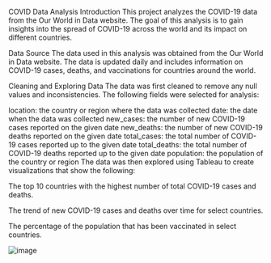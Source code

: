 COVID Data Analysis
Introduction
This project analyzes the COVID-19 data from the Our World in Data website. The goal of this analysis is to gain insights into the spread of COVID-19 across the world and its impact on different countries.

Data Source
The data used in this analysis was obtained from the Our World in Data website. The data is updated daily and includes information on COVID-19 cases, deaths, and vaccinations for countries around the world.

Cleaning and Exploring Data
The data was first cleaned to remove any null values and inconsistencies. The following fields were selected for analysis:

location: the country or region where the data was collected
date: the date when the data was collected
new_cases: the number of new COVID-19 cases reported on the given date
new_deaths: the number of new COVID-19 deaths reported on the given date
total_cases: the total number of COVID-19 cases reported up to the given date
total_deaths: the total number of COVID-19 deaths reported up to the given date
population: the population of the country or region
The data was then explored using Tableau to create visualizations that show the following:

The top 10 countries with the highest number of total COVID-19 cases and deaths.

The trend of new COVID-19 cases and deaths over time for select countries.

The percentage of the population that has been vaccinated in select countries.

  ![image](https://user-images.githubusercontent.com/83301253/232223025-ea2b6ecf-e72e-4b13-b98c-d74eaa029ca9.png)
